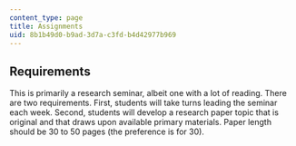 ```yaml
---
content_type: page
title: Assignments
uid: 8b1b49d0-b9ad-3d7a-c3fd-b4d42977b969
---
```


Requirements
------------

This is primarily a research seminar, albeit one with a lot of reading. There are two requirements. First, students will take turns leading the seminar each week. Second, students will develop a research paper topic that is original and that draws upon available primary materials. Paper length should be 30 to 50 pages (the preference is for 30).